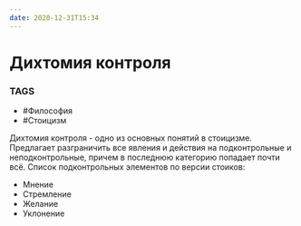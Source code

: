 ```yaml
---
date: 2020-12-31T15:34
---
```


# Дихтомия контроля

### TAGS      
* #Философия     
* #Стоицизм 

Дихтомия контроля - одно из основных понятий в стоицизме. Предлагает разграничить все явления и действия на подконтрольные и неподконтрольные, причем в последнюю категорию попадает почти всё. Список подконтрольных элементов по версии стоиков:
* Mнение     
* Стремление     
* Желание     
* Уклонение 

